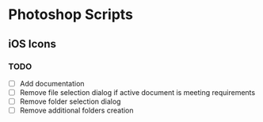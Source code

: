 # Photoshop Scripts

## iOS Icons

### TODO
- [ ] Add documentation
- [ ] Remove file selection dialog if active document is meeting requirements
- [ ] Remove folder selection dialog
- [ ] Remove additional folders creation
